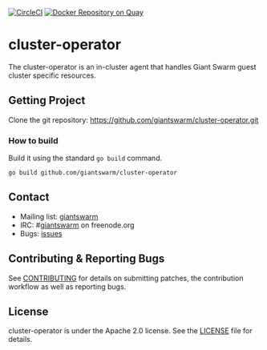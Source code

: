 [![CircleCI](https://circleci.com/gh/giantswarm/cluster-operator.svg?&style=shield&circle-token=373dcae33aecb47a0a53c51105e9381dff5b0b88)](https://circleci.com/gh/giantswarm/cluster-operator) [![Docker Repository on Quay](https://quay.io/repository/giantswarm/cluster-operator/status "Docker Repository on Quay")](https://quay.io/repository/giantswarm/cluster-operator)

# cluster-operator

The cluster-operator is an in-cluster agent that handles Giant Swarm guest
cluster specific resources.

## Getting Project

Clone the git repository: https://github.com/giantswarm/cluster-operator.git

### How to build

Build it using the standard `go build` command.

```
go build github.com/giantswarm/cluster-operator
```

## Contact

- Mailing list: [giantswarm](https://groups.google.com/forum/!forum/giantswarm)
- IRC: #[giantswarm](irc://irc.freenode.org:6667/#giantswarm) on freenode.org
- Bugs: [issues](https://github.com/giantswarm/cluster-operator/issues)

## Contributing & Reporting Bugs

See [CONTRIBUTING](CONTRIBUTING.md) for details on submitting patches, the
contribution workflow as well as reporting bugs.

## License

cluster-operator is under the Apache 2.0 license. See the [LICENSE](LICENSE) file for
details.
